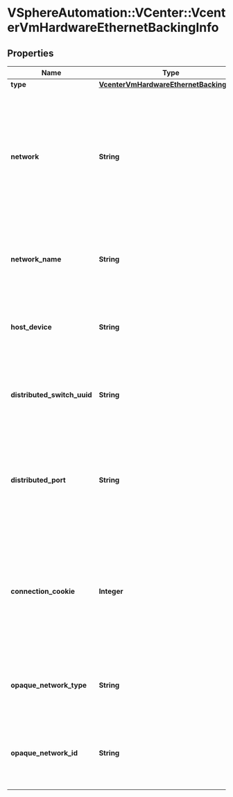 # VSphereAutomation::VCenter::VcenterVmHardwareEthernetBackingInfo

## Properties
Name | Type | Description | Notes
------------ | ------------- | ------------- | -------------
**type** | [**VcenterVmHardwareEthernetBackingType**](VcenterVmHardwareEthernetBackingType.md) |  | 
**network** | **String** | Identifier of the network backing the virtual Ethernet adapter. If unset, the identifier of the network backing could not be determined. When clients pass a value of this structure as a parameter, the field must be an identifier for the resource type: Network. When operations return a value of this structure as a result, the field will be an identifier for the resource type: Network. | [optional] 
**network_name** | **String** | Name of the standard portgroup backing the virtual Ethernet adapter. This field is optional and it is only relevant when the value of Ethernet.BackingInfo.type is STANDARD_PORTGROUP. | [optional] 
**host_device** | **String** | Name of the device backing the virtual Ethernet adapter. This field is optional and it is only relevant when the value of Ethernet.BackingInfo.type is HOST_DEVICE. | [optional] 
**distributed_switch_uuid** | **String** | UUID of the distributed virtual switch that backs the virtual Ethernet adapter. This field is optional and it is only relevant when the value of Ethernet.BackingInfo.type is DISTRIBUTED_PORTGROUP. | [optional] 
**distributed_port** | **String** | Key of the distributed virtual port that backs the virtual Ethernet adapter. This field will be unset if the virtual Ethernet device is not bound to a distributed virtual port; this can happen if the virtual machine is powered off or the virtual Ethernet device is not connected. | [optional] 
**connection_cookie** | **Integer** | Server-generated cookie that identifies the connection to the port. This ookie may be used to verify that the virtual machine is the rightful owner of the port. This field will be unset if the virtual Ethernet device is not bound to a distributed virtual port; this can happen if the virtual machine is powered off or the virtual Ethernet device is not connected. | [optional] 
**opaque_network_type** | **String** | Type of the opaque network that backs the virtual Ethernet adapter. This field is optional and it is only relevant when the value of Ethernet.BackingInfo.type is OPAQUE_NETWORK. | [optional] 
**opaque_network_id** | **String** | Identifier of the opaque network that backs the virtual Ethernet adapter. This field is optional and it is only relevant when the value of Ethernet.BackingInfo.type is OPAQUE_NETWORK. | [optional] 


